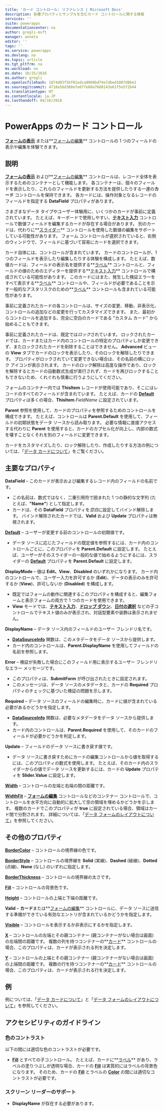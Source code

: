 ```yaml
---
title: 'カード コントロール: リファレンス | Microsoft Docs'
description: 各種プロパティとサンプルを含むカード コントロールに関する情報
services: ''
suite: powerapps
documentationcenter: na
author: gregli-msft
manager: anneta
editor: ''
tags: ''
ms.service: powerapps
ms.devlang: na
ms.topic: article
ms.tgt_pltfrm: na
ms.workload: na
ms.date: 10/25/2016
ms.author: gregli
ms.openlocfilehash: 1874d03f5bf01adca9969bd74e7dbed1007d86e2
ms.sourcegitcommit: 4710a56d308efe67fe60a7688143e61f5e5f2b44
ms.translationtype: HT
ms.contentlocale: ja-JP
ms.lasthandoff: 04/16/2018
---
```

# <a name="card-control-in-powerapps"></a>PowerApps のカード コントロール
**[フォームの表示](control-form-detail.md)** または**[フォームの編集](control-form-detail.md)** コントロールの 1 つのフィールドの表示や編集を体験できます。

## <a name="description"></a>説明
**[フォームの表示](control-form-detail.md)** および**[フォームの編集](control-form-detail.md)** コントロールは、レコード全体を表示するためのコンテナーとして機能します。 各コンテナーは、個々のフィールドを表示したり、これらのフィールドを更新する方法を提供したりする一連の**カード** コントロールを保持できます。 各カードには、操作対象となるレコードのフィールドを指定する **DataField** プロパティがあります。  

さまざまなデータ タイプやユーザー体験用に、いくつかのカードが事前に定義されています。  たとえば、キーボードで使用しやすい、**[テキスト入力](control-text-input.md)** コントロールで数値フィールドを編集するカードが存在する場合があります。 別のカードは、代わりに**[スライダー](control-slider.md)** コントロールを使用した数値の編集をサポートしている可能性があります。 フォーム コントロールが選択されていると、右側のウィンドウで、フィールドに基づいて容易にカードを選択できます。

カード自体には、コントロールが含まれています。 カードのコントロールが、1 つのフィールドを表示したり編集したりする体験を構成します。 たとえば、数値カードは、フィールドの表示名を提供する**[ラベル](control-text-box.md)** コントロールと、フィールドの値のためのエディターを提供する**[テキスト入力](control-text-input.md)** コントロールで構成されている可能性があります。 このカードにはまた、発生した検証エラーをすべて表示する**[ラベル](control-text-box.md)** コントロールや、フィールドが必要であることを示す一般的なアスタリスクのための**[ラベル](control-text-box.md)** コントロールも含まれている可能性があります。

事前に定義されたカードの各コントロールは、サイズの変更、移動、非表示化、コントロールの追加などの変更を行ってカスタマイズできます。 また、最初からコントロールを追加する、完全に空白のカードである "カスタム カード" から始めることもできます。

事前に定義されたカードは、既定では*ロック*されています。 ロックされたカードでは、カードまたはカード内のコントロールの特定のプロパティしか変更できず、またロックされたカードを削除することはできません。 **Advanced** ビューの **View** タブでカードのロックを表示したり、そのロックを解除したりできます。 プロパティがロックされていて変更できない場合は、その名前の横にロック アイコンが表示されます。 カードのロック解除は高度な操作であり、ロックを解除するとカードの自動数式生成が実行されず、カードを再びロックすることもできないため、くれぐれも慎重に行うようにしてください。

フォームのコンテナー内では **ThisItem** レコードが使用可能であり、そこにはレコードのすべてのフィールドが含まれています。  たとえば、カードの **[Default](properties-core.md)** プロパティは多くの場合、**ThisItem**.*FieldName* に設定されています。

**Parent** 参照を使用して、カードのプロパティを参照するためのコントロールを構成できます。  たとえば、コントロールは **Parent.Default** を使用して、フィールドの初期状態をデータ ソースから読み取ります。 必要な情報に直接アクセスする代わりに **Parent** を使用すると、カードのカプセル化が向上し、内部の数式を壊すことなくそれを別のフィールドに変更できます。

カードをカスタマイズしたり、ロック解除したり、作成したりする方法の例については、「[データ カードについて](../working-with-cards.md)」をご覧ください。

## <a name="key-properties"></a>主要なプロパティ
**DataField** – このカードが表示および編集するレコード内のフィールドの名前です。

* この名前は、数式ではなく、二重引用符で囲まれた 1 つの静的な文字列 (たとえば、**"Name"**) として指定します。
* カードは、その **DataField** プロパティを*空白*に設定してバインド解除します。 バインド解除されたカードでは、**Valid** および **Update** プロパティは無視されます。

**[Default](properties-core.md)** – ユーザーが変更する前のコントロールの初期値です。

* データ ソースに応じたフィールドの既定値を参照するには、カード内のコントロールごとに、このプロパティを **Parent.Default** に設定します。 たとえば、ユーザーがそのスライダーの一般的な値で始めるようにするには、スライダーの **[Default](properties-core.md)** プロパティを **Parent.Default** に設定します。

**DisplayMode** – 値は **Edit、View**、**Disabled** のいずれかになります。 カード内のコントロールで、ユーザー入力を許可するか (**Edit**)、データの表示のみを許可するか (**View**)、許可しないか (**Disabled**) を構成します。  

* 既定ではフォームの動作に関連するこのプロパティを構成すると、編集フォームと表示フォームの両方で 1 つのカードを使用できます。
* **View** モードでは、**[テキスト入力](control-text-input.md)**、**[ドロップ ダウン](control-drop-down.md)**、**[日付の選択](control-date-picker.md)** などの子コントロールでテキスト値のみが表示され、対話型要素や装飾は表示されません。

**DisplayName** – データ ソース内のフィールドのユーザー フレンドリ名です。

* **[DataSourceInfo](../functions/function-datasourceinfo.md)** 関数は、このメタデータをデータ ソースから提供します。
* カード内のコントロールは、**Parent.DisplayName** を使用してフィールドの名前を参照します。

**Error** – 検証が失敗した場合にこのフィールド用に表示するユーザー フレンドリなエラー メッセージです。

* このプロパティは、**SubmitForm** が呼び出されたときに設定されます。  
* このメッセージは、データ ソースのメタデータと、カードの **Required** プロパティのチェックに基づいた検証の問題を示します。

**Required** – データ ソースのフィールドの編集時に、カードに値が含まれている必要があるかどうかを指定します。

* **[DataSourceInfo](../functions/function-datasourceinfo.md)** 関数は、必要なメタデータをデータ ソースから提供します。
* カード内のコントロールは、**Parent.Required** を使用して、そのカードのフィールドが必要かどうかを判定します。

**Update** – フィールドのデータ ソースに書き戻す値です。

* データ ソースに書き戻すためにカードの編集コントロールから値を取得するには、このプロパティの数式を使用します。 たとえば、そのカード内のスライダーからの値でデータ ソースを更新するには、カードの **Update** プロパティを **Slider.Value** に設定します。

**[Width](properties-size-location.md)** – コントロールの左端と右端の間の距離です。

**[WidthFit](properties-size-location.md)** – **[フォームの編集](control-form-detail.md)** コントロールなどのコンテナー コントロールで、コントロールを水平方向に自動的に拡大して空の領域を埋めるかどうかを示します。 複数のカードでこのプロパティが **true** に設定されている場合、領域はカード間で分割されます。 詳細については、「[データ フォームのレイアウトについて](../working-with-form-layout.md)」を参照してください。

## <a name="additional-properties"></a>その他のプロパティ
**[BorderColor](properties-color-border.md)** – コントロールの境界線の色です。

**[BorderStyle](properties-color-border.md)** – コントロールの境界線を **Solid** (実線)、**Dashed** (破線)、**Dotted** (点線)、**None** (なし) のいずれに指定します。

**[BorderThickness](properties-color-border.md)** – コントロールの境界線の太さです。

**[Fill](properties-color-border.md)** – コントロールの背景色です。

**[Height](properties-size-location.md)** – コントロールの上端と下端の距離です。

**Valid** – **カード**または**[フォームの編集](control-form-detail.md)** コントロールに、データ ソースに送信する準備ができている有効なエントリが含まれているかどうかを指定します。

**[Visible](properties-core.md)** – コントロールを表示するか非表示にするかを指定します。

**[X](properties-size-location.md)** – コントロールの左端とその親コンテナー (親コンテナーがない場合は画面) の左端間の距離です。 複数の列を持つコンテナーの**[カード](control-card.md)** コントロールの場合、このプロパティは、カードが表示される列を決定します。

**[Y](properties-size-location.md)** – コントロールの上端とその親コンテナー (親コンテナーがない場合は画面) の上端間の距離です。 複数の行を持つコンテナーの**[カード](control-card.md)** コントロールの場合、このプロパティは、カードが表示される行を決定します。

## <a name="examples"></a>例
例については、「[データ カードについて](../working-with-cards.md)」と「[データ フォームのレイアウトについて](../working-with-form-layout.md)」を参照してください。


## <a name="accessibility-guidelines"></a>アクセシビリティのガイドライン
### <a name="color-contrast"></a>色のコントラスト
以下の間には適切な色のコントラストが必要です。
* **[Fill](properties-color-border.md)** とすべての子コントロール。 たとえば、カードに**[ラベル](control-text-box.md)** があり、ラベルの塗りつぶしが透明な場合、カードの **[Fill](properties-color-border.md)** は実質的にはラベルの背景色になります。 そのため、カードの **[Fill](properties-color-border.md)** とラベルの **[Color](properties-color-border.md)** の間には適切なコントラストが必要です。

### <a name="screen-reader-support"></a>スクリーン リーダーのサポート
* **DisplayName** が存在する必要があります。
